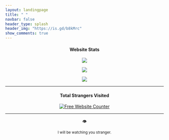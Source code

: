 ```yaml
---
layout: landingpage
title: " "
navbar: false
header_type: splash
header_img: "https://is.gd/b8kMrc"
show_comments: true
---
```


<h4> <p align="center"> Website Stats </p> </h4>

<p align="center">
<img src="https://is.gd/5eOZa8">
</p>

<p align="center">
<a href="https://is.gd/7Guzoq">
<img src="https://is.gd/weYlY7">
</a>
</p>

<p align="center">
<a href="https://is.gd/jYA7BY">
<img src="https://is.gd/t8sJ4B">
</a>
</p>

---

<h4> <p align="center"> Total Strangers Visited </p> </h4>

<div align='center'>
<a href='https://www.websitecounterfree.com'>
<img src='https://www.websitecounterfree.com/c.php?d=9&id=24855&s=36' border='0' alt='Free Website Counter'>
</a>

---

<p align="center"> 👁️ </p>
<p align="center"> <sub> I will be watching you stranger. </sub> </p>
